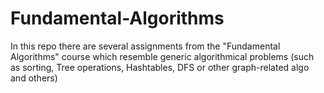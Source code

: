 # Fundamental-Algorithms
In this repo there are several assignments from the "Fundamental Algorithms" course which resemble generic algorithmical problems (such as sorting, Tree operations, Hashtables, DFS or other graph-related algo and others)
